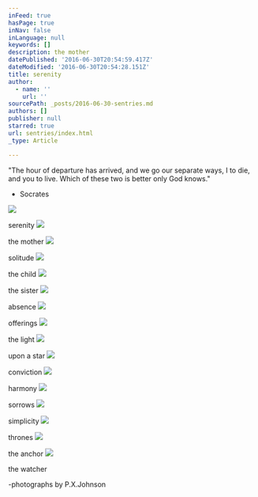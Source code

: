 ```yaml
---
inFeed: true
hasPage: true
inNav: false
inLanguage: null
keywords: []
description: the mother
datePublished: '2016-06-30T20:54:59.417Z'
dateModified: '2016-06-30T20:54:28.151Z'
title: serenity
author:
  - name: ''
    url: ''
sourcePath: _posts/2016-06-30-sentries.md
authors: []
publisher: null
starred: true
url: sentries/index.html
_type: Article

---
```

"The hour of departure has arrived, and we go our separate ways, I to die, and you to live. Which of these two is better only God knows."

- Socrates

  
![](https://imgflo.herokuapp.com/graph/vahj1ThiexotieMo/6fd8b8a226aaa4d4cc5fb8b7ea1df8f2/croprotate.jpg?cropheight=3841&cropwidth=5760&degrees=0&input=https%3A%2F%2Fthe-grid-user-content.s3-us-west-2.amazonaws.com%2Fcb78a5ca-2251-49b5-9bea-44ad8b4f9cb1.jpg&x=0&y=0)

serenity
![](https://imgflo.herokuapp.com/graph/vahj1ThiexotieMo/a41aaeb7f108a072e02073dfdc196a0e/croprotate.jpg?cropheight=3841&cropwidth=5760&degrees=0&input=https%3A%2F%2Fthe-grid-user-content.s3-us-west-2.amazonaws.com%2Fff448018-d925-4db9-aa63-9ed2850d28af.jpg&x=0&y=0)

the mother
![](https://imgflo.herokuapp.com/graph/vahj1ThiexotieMo/e3373f00eaa7c6a4c2008faa4faebb8c/croprotate.jpg?cropheight=3841&cropwidth=5760&degrees=0&input=https%3A%2F%2Fthe-grid-user-content.s3-us-west-2.amazonaws.com%2F6a729124-7800-4376-8b7b-ab733cca7040.jpg&x=0&y=0)

solitude
![](https://imgflo.herokuapp.com/graph/vahj1ThiexotieMo/9686d60fb873864e78e3368ac3d852cf/croprotate.jpg?cropheight=5760&cropwidth=3841&degrees=0&input=https%3A%2F%2Fthe-grid-user-content.s3-us-west-2.amazonaws.com%2F0c5694c0-eaa8-4b75-9634-95ba6fd91b79.jpg&x=0&y=0)

the child
![](https://imgflo.herokuapp.com/graph/vahj1ThiexotieMo/e511536b71023f86e61c5c2b9808723d/croprotate.jpg?cropheight=3841&cropwidth=5760&degrees=0&input=https%3A%2F%2Fthe-grid-user-content.s3-us-west-2.amazonaws.com%2F5c0a5bb1-8495-4017-b231-f3eb5556a531.jpg&x=0&y=0)

the sister
![](https://imgflo.herokuapp.com/graph/vahj1ThiexotieMo/a1f72388458cab1130e80c3b40cd5ebe/croprotate.jpg?cropheight=3587&cropwidth=5379&degrees=0&input=https%3A%2F%2Fthe-grid-user-content.s3-us-west-2.amazonaws.com%2F8f7b49cb-e29d-495d-8260-cb6b183e6e7c.jpg&x=0&y=0)

absence
![](https://imgflo.herokuapp.com/graph/vahj1ThiexotieMo/45cb4f7526d5a64183ffe7afa5ca540e/croprotate.jpg?cropheight=3841&cropwidth=5760&degrees=0&input=https%3A%2F%2Fthe-grid-user-content.s3-us-west-2.amazonaws.com%2Fba3b859b-5cdb-498d-ac49-dc0d344e3540.jpg&x=0&y=0)

offerings
![](https://imgflo.herokuapp.com/graph/vahj1ThiexotieMo/f5bfb060ba96ffb7a658f988153483aa/croprotate.jpg?cropheight=5760&cropwidth=3841&degrees=0&input=https%3A%2F%2Fthe-grid-user-content.s3-us-west-2.amazonaws.com%2Fd0155a77-6612-4324-9e0f-644bbf4825c1.jpg&x=0&y=0)

the light
![](https://imgflo.herokuapp.com/graph/vahj1ThiexotieMo/dde214130b97524e7fd605d469ac9ba1/croprotate.jpg?cropheight=3841&cropwidth=5760&degrees=0&input=https%3A%2F%2Fthe-grid-user-content.s3-us-west-2.amazonaws.com%2F15f5bd37-8141-483b-876e-9429b1ada9ee.jpg&x=0&y=0)

upon a star
![](https://imgflo.herokuapp.com/graph/vahj1ThiexotieMo/91c8664a2b11338f85ac1d38ed10fdc8/croprotate.jpg?cropheight=5760&cropwidth=3841&degrees=0&input=https%3A%2F%2Fthe-grid-user-content.s3-us-west-2.amazonaws.com%2F496a582d-3563-4817-8925-6afc7bbe1445.jpg&x=0&y=0)

conviction
![](https://imgflo.herokuapp.com/graph/vahj1ThiexotieMo/21c7b23292db7ef6ef97bb49286a2b98/croprotate.jpg?cropheight=3841&cropwidth=5760&degrees=0&input=https%3A%2F%2Fthe-grid-user-content.s3-us-west-2.amazonaws.com%2F5d5a5ff8-630e-4a02-a3c8-f383d1b55eed.jpg&x=0&y=0)

harmony
![](https://imgflo.herokuapp.com/graph/vahj1ThiexotieMo/1fd0a1f60ec34a950a8d397f9df1f9dc/croprotate.jpg?cropheight=3841&cropwidth=5760&degrees=0&input=https%3A%2F%2Fthe-grid-user-content.s3-us-west-2.amazonaws.com%2F0714efb8-b22d-4835-91ea-0714dfa65059.jpg&x=0&y=0)

sorrows
![](https://s3-us-west-2.amazonaws.com/the-grid-img/p/f807c32e0d20249450bbba566d38fd3743b3321f.jpg)

simplicity
![](https://imgflo.herokuapp.com/graph/vahj1ThiexotieMo/0a1eafea70c46d9e7085d612d733bc0f/croprotate.jpg?cropheight=3841&cropwidth=5760&degrees=0&input=https%3A%2F%2Fthe-grid-user-content.s3-us-west-2.amazonaws.com%2Ff416e833-ae1f-4707-adf9-267e2813b031.jpg&x=0&y=0)

thrones
![](https://imgflo.herokuapp.com/graph/vahj1ThiexotieMo/c432f95e4b62071dc9656588c983bbfd/croprotate.jpg?cropheight=3841&cropwidth=5760&degrees=0&input=https%3A%2F%2Fthe-grid-user-content.s3-us-west-2.amazonaws.com%2F53c80658-f20a-4d1d-b7c1-6cd0ada8a3c6.jpg&x=0&y=0)

the anchor
![](https://imgflo.herokuapp.com/graph/vahj1ThiexotieMo/f96d6de1b784364f875aa8876d376b6a/croprotate.jpg?cropheight=3841&cropwidth=5760&degrees=0&input=https%3A%2F%2Fthe-grid-user-content.s3-us-west-2.amazonaws.com%2Fa5d37533-cb44-4be5-80a0-82efcbf58dc0.jpg&x=0&y=0)

the watcher

-photographs by P.X.Johnson